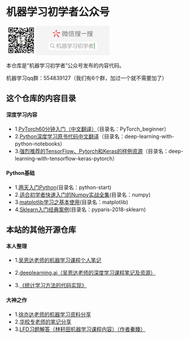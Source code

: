 # 机器学习初学者公众号

![公众号](images/gongzhong.jpg)

本仓库是“机器学习初学者”公众号发布的内容代码。

机器学习qq群：554839127（我们有6个群，加过一个就不需要加了）

## 这个仓库的内容目录

#### 深度学习内容

- 1.[PyTorch60分钟入门（中文翻译）](PyTorch_beginner/)（目录名：PyTorch_beginner）
- 2.[Python深度学习原书代码中文翻译](deep-learning-with-python-notebooks/)（目录名：deep-learning-with-python-notebooks）
- 3.[强烈推荐的TensorFlow、Pytorch和Keras的样例资源](deep-learning-with-tensorflow-keras-pytorch/)（目录名：deep-learning-with-tensorflow-keras-pytorch）

#### Python基础

- 1.[两天入门Python](python-start/)(目录名：python-start)
- 2.[适合初学者快速入门的Numpy实战全集](numpy/)(目录名：numpy)
- 3.[matplotlib学习之基本使用](matplotlib/)(目录名：matplotlib)
- 4.[Sklearn入门经典案例](pyparis-2018-sklearn/)(目录名：pyparis-2018-sklearn)



## 本站的其他开源仓库

#### 本人整理

- 1.[吴恩达老师的机器学习课程个人笔记](https://github.com/fengdu78/Coursera-ML-AndrewNg-Notes)

- 2.[deeplearning.ai（吴恩达老师的深度学习课程笔记及资源）](https://github.com/fengdu78/deeplearning_ai_books)

- 3.[《统计学习方法的代码实现》](https://github.com/fengdu78/lihang-code)


#### 大神之作

- 1.[徐亦达老师的机器学习资料分享](https://github.com/roboticcam/machine-learning-notes)
- 2.[华校专老师的笔记分享](http://http://www.huaxiaozhuan.com/)
- 3.[LFD习题解答（林轩田机器学习课程内容）（作者秦臻）](https://github.com/Doraemonzzz/Learning-from-data)